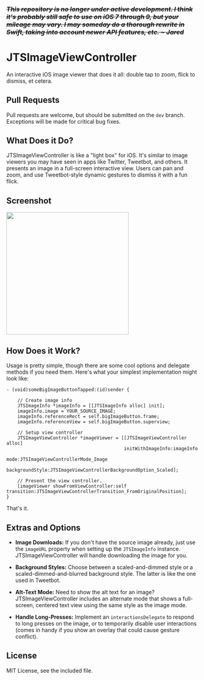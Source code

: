 ### ~~*This repository is no longer under active development. I think it's probably still safe to use on iOS 7 through 9, but your mileage may vary. I may someday do a thorough rewrite in Swift, taking into account newer API features, etc. ~ Jared*~~

JTSImageViewController
======================

An interactive iOS image viewer that does it all: double tap to zoom, flick to dismiss, et cetera.

## Pull Requests

Pull requests are welcome, but should be submitted on the `dev` branch. Exceptions will be made for critical bug fixes.

## What Does it Do?

JTSImageViewController is like a "light box" for iOS. It's similar to image viewers you may have seen in apps like Twitter, Tweetbot, and others. It presents an image in a full-screen interactive view. Users can pan and zoom, and use Tweetbot-style dynamic gestures to dismiss it with a fun flick.

## Screenshot

<img width="320" src="https://raw.githubusercontent.com/jaredsinclair/JTSImageViewController/master/jts-image-viewer-screenshot.png" />

## How Does it Work?

Usage is pretty simple, though there are some cool options and delegate methods if you need them. Here's what your simplest implementation might look like:

```objc
- (void)someBigImageButtonTapped:(id)sender {
    
    // Create image info
    JTSImageInfo *imageInfo = [[JTSImageInfo alloc] init];
    imageInfo.image = YOUR_SOURCE_IMAGE;
    imageInfo.referenceRect = self.bigImageButton.frame;
    imageInfo.referenceView = self.bigImageButton.superview;
    
    // Setup view controller
    JTSImageViewController *imageViewer = [[JTSImageViewController alloc]
                                           initWithImageInfo:imageInfo
                                           mode:JTSImageViewControllerMode_Image
                                           backgroundStyle:JTSImageViewControllerBackgroundOption_Scaled];
    
    // Present the view controller.
    [imageViewer showFromViewController:self transition:JTSImageViewControllerTransition_FromOriginalPosition];
}
```

That's it.

## Extras and Options

- **Image Downloads:** If you don't have the source image already, just use the `imageURL` property when setting up the `JTSImageInfo` instance. JTSImageViewController will handle downloading the image for you.

- **Background Styles:** Choose between a scaled-and-dimmed style or a scaled-dimmed-and-blurred background style. The latter is like the one used in Tweetbot.

- **Alt-Text Mode:** Need to show the alt text for an image? JTSImageViewController includes an alternate mode that shows a full-screen, centered text view using the same style as the image mode.

- **Handle Long-Presses:** Implement an `interactionsDelegate` to respond to long presses on the image, or to temporarily disable user interactions (comes in handy if you show an overlay that could cause gesture conflict).

## License

MIT License, see the included file.
